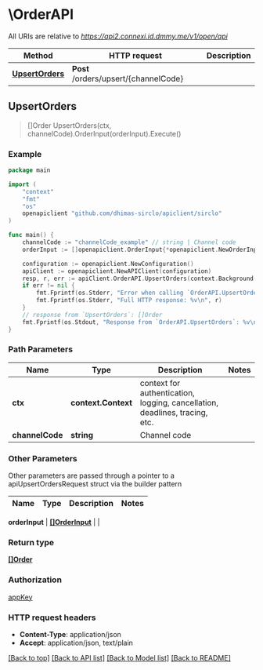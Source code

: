 # \OrderAPI

All URIs are relative to *https://api2.connexi.id.dmmy.me/v1/open/api*

Method | HTTP request | Description
------------- | ------------- | -------------
[**UpsertOrders**](OrderAPI.md#UpsertOrders) | **Post** /orders/upsert/{channelCode} | 



## UpsertOrders

> []Order UpsertOrders(ctx, channelCode).OrderInput(orderInput).Execute()





### Example

```go
package main

import (
    "context"
    "fmt"
    "os"
    openapiclient "github.com/dhimas-sirclo/apiclient/sirclo"
)

func main() {
    channelCode := "channelCode_example" // string | Channel code
    orderInput := []openapiclient.OrderInput{*openapiclient.NewOrderInput("OrderDate_example", "OrderId_example", "CustomerReference_example", "CurrencyCode_example", "WarehouseId_example", "PaymentMethod_example", "DeliveryName_example", "DeliveryStreetAddress_example", "DeliverySuburb_example", "DeliveryCity_example", "DeliveryRegion_example", "DeliveryPostCode_example", "DeliveryCountry_example", "DeliveryMethod_example", "OrderStatus_example", float64(123), float64(123), float64(123), float64(123), float64(123), float64(123), float64(123), "PhoneNumber_example", "ShopId_example", "Provider_example", "Service_example", false, []openapiclient.LineItemInput{*openapiclient.NewLineItemInput("OrderItemId_example", "Sku_example", "ProductName_example", int32(123), float64(123), float64(123), float64(123), float64(123), float64(123))})} // []OrderInput | 

    configuration := openapiclient.NewConfiguration()
    apiClient := openapiclient.NewAPIClient(configuration)
    resp, r, err := apiClient.OrderAPI.UpsertOrders(context.Background(), channelCode).OrderInput(orderInput).Execute()
    if err != nil {
        fmt.Fprintf(os.Stderr, "Error when calling `OrderAPI.UpsertOrders``: %v\n", err)
        fmt.Fprintf(os.Stderr, "Full HTTP response: %v\n", r)
    }
    // response from `UpsertOrders`: []Order
    fmt.Fprintf(os.Stdout, "Response from `OrderAPI.UpsertOrders`: %v\n", resp)
}
```

### Path Parameters


Name | Type | Description  | Notes
------------- | ------------- | ------------- | -------------
**ctx** | **context.Context** | context for authentication, logging, cancellation, deadlines, tracing, etc.
**channelCode** | **string** | Channel code | 

### Other Parameters

Other parameters are passed through a pointer to a apiUpsertOrdersRequest struct via the builder pattern


Name | Type | Description  | Notes
------------- | ------------- | ------------- | -------------

 **orderInput** | [**[]OrderInput**](OrderInput.md) |  | 

### Return type

[**[]Order**](Order.md)

### Authorization

[appKey](../README.md#appKey)

### HTTP request headers

- **Content-Type**: application/json
- **Accept**: application/json, text/plain

[[Back to top]](#) [[Back to API list]](../README.md#documentation-for-api-endpoints)
[[Back to Model list]](../README.md#documentation-for-models)
[[Back to README]](../README.md)

